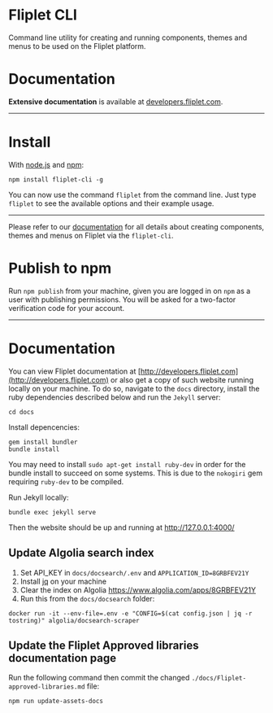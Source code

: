 # Fliplet CLI
Command line utility for creating and running components, themes and menus to be used on the Fliplet platform.

# Documentation

**Extensive documentation** is available at [developers.fliplet.com](http://developers.fliplet.com).

---

# Install

With [node.js](http://nodejs.org/) and [npm](http://github.com/isaacs/npm):

```
npm install fliplet-cli -g
```

You can now use the command `fliplet` from the command line. Just type `fliplet` to see the available options and their example usage.

---

Please refer to our [documentation](http://developers.fliplet.com) for all details about creating components, themes and menus on Fliplet via the `fliplet-cli`.

# Publish to npm

Run `npm publish` from your machine, given you are logged in on `npm` as a user with publishing permissions. You will be asked for a two-factor verification code for your account.

---

# Documentation

You can view Fliplet documentation at [http://developers.fliplet.com](http://developers.fliplet.com) or also get a copy of such website running locally on your machine. To do so, navigate to the `docs` directory, install the ruby dependencies described below and run the `Jekyll` server:

```
cd docs
```

Install depencencies:

```
gem install bundler
bundle install
```

You may need to install `sudo apt-get install ruby-dev` in order for the bundle install to succeed on some systems. This is due to the `nokogiri` gem requiring `ruby-dev` to be compiled.

Run Jekyll locally:

```
bundle exec jekyll serve
```

Then the website should be up and running at http://127.0.0.1:4000/

## Update Algolia search index

1. Set API_KEY in `docs/docsearch/.env` and `APPLICATION_ID=8GRBFEV21Y`
2. Install [jq](https://github.com/stedolan/jq/wiki/Installation) on your machine
3. Clear the index on Algolia https://www.algolia.com/apps/8GRBFEV21Y
3. Run this from the `docs/docsearch` folder:

```
docker run -it --env-file=.env -e "CONFIG=$(cat config.json | jq -r tostring)" algolia/docsearch-scraper
```

## Update the Fliplet Approved libraries documentation page

Run the following command then commit the changed `./docs/Fliplet-approved-libraries.md` file:

```
npm run update-assets-docs
```
